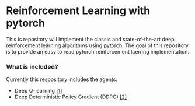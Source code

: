 # Reinforcement Learning with pytorch
This is repository will implement the classic and state-of-the-art deep reinforcement learning algorithms using pytorch. The goal of this repository is to provide an easy to read pytorch reinforcement laernng implementation.

### What is included?
Currently this respository includes the agents:
* Deep Q-learning [[1]](https://arxiv.org/abs/1312.5602)
* Deep Deterministic Policy Gradient (DDPG) [[2]](https://arxiv.org/abs/1509.02971)
